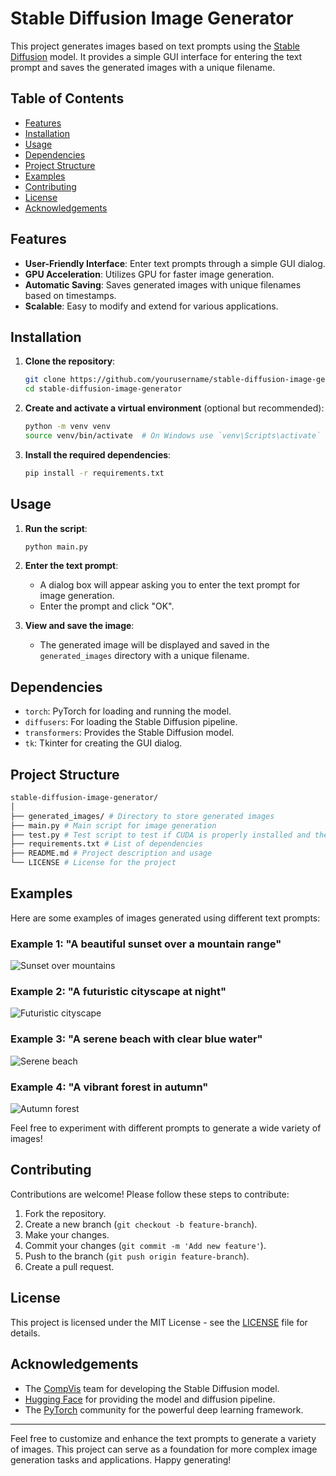 # Stable Diffusion Image Generator

This project generates images based on text prompts using the [Stable Diffusion](https://huggingface.co/CompVis/stable-diffusion-v-1-4) model. It provides a simple GUI interface for entering the text prompt and saves the generated images with a unique filename.

## Table of Contents
- [Features](#features)
- [Installation](#installation)
- [Usage](#usage)
- [Dependencies](#dependencies)
- [Project Structure](#project-structure)
- [Examples](#examples)
- [Contributing](#contributing)
- [License](#license)
- [Acknowledgements](#acknowledgements)

## Features
- **User-Friendly Interface**: Enter text prompts through a simple GUI dialog.
- **GPU Acceleration**: Utilizes GPU for faster image generation.
- **Automatic Saving**: Saves generated images with unique filenames based on timestamps.
- **Scalable**: Easy to modify and extend for various applications.

## Installation

1. **Clone the repository**:
    ```sh
    git clone https://github.com/yourusername/stable-diffusion-image-generator.git
    cd stable-diffusion-image-generator
    ```

2. **Create and activate a virtual environment** (optional but recommended):
    ```sh
    python -m venv venv
    source venv/bin/activate  # On Windows use `venv\Scripts\activate`
    ```

3. **Install the required dependencies**:
    ```sh
    pip install -r requirements.txt
    ```

## Usage

1. **Run the script**:
    ```sh
    python main.py
    ```

2. **Enter the text prompt**:
    - A dialog box will appear asking you to enter the text prompt for image generation. 
    - Enter the prompt and click "OK".

3. **View and save the image**:
    - The generated image will be displayed and saved in the `generated_images` directory with a unique filename.

## Dependencies

- `torch`: PyTorch for loading and running the model.
- `diffusers`: For loading the Stable Diffusion pipeline.
- `transformers`: Provides the Stable Diffusion model.
- `tk`: Tkinter for creating the GUI dialog.

## Project Structure
```sh
stable-diffusion-image-generator/
│
├── generated_images/ # Directory to store generated images
├── main.py # Main script for image generation
├── test.py # Test script to test if CUDA is properly installed and the number of GPUs available
├── requirements.txt # List of dependencies
├── README.md # Project description and usage
└── LICENSE # License for the project
```
## Examples

Here are some examples of images generated using different text prompts:

### Example 1: "A beautiful sunset over a mountain range"
![Sunset over mountains](generated_images\example1.png)

### Example 2: "A futuristic cityscape at night"
![Futuristic cityscape](generated_images\example2.png)

### Example 3: "A serene beach with clear blue water"
![Serene beach](generated_images/example3.png)

### Example 4: "A vibrant forest in autumn"
![Autumn forest](generated_images/example4.png)

Feel free to experiment with different prompts to generate a wide variety of images!


## Contributing

Contributions are welcome! Please follow these steps to contribute:

1. Fork the repository.
2. Create a new branch (`git checkout -b feature-branch`).
3. Make your changes.
4. Commit your changes (`git commit -m 'Add new feature'`).
5. Push to the branch (`git push origin feature-branch`).
6. Create a pull request.

## License

This project is licensed under the MIT License - see the [LICENSE](LICENSE) file for details.

## Acknowledgements

- The [CompVis](https://github.com/CompVis) team for developing the Stable Diffusion model.
- [Hugging Face](https://huggingface.co/) for providing the model and diffusion pipeline.
- The [PyTorch](https://pytorch.org/) community for the powerful deep learning framework.

---

Feel free to customize and enhance the text prompts to generate a variety of images. This project can serve as a foundation for more complex image generation tasks and applications. Happy generating!
